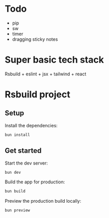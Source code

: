 # Todo

- pip
- sw
- timer
- dragging sticky notes

# Super basic tech stack

Rsbuild + eslint + jsx + tailwind + react

# Rsbuild project

## Setup

Install the dependencies:

```bash
bun install
```

## Get started

Start the dev server:

```bash
bun dev
```

Build the app for production:

```bash
bun build
```

Preview the production build locally:

```bash
bun preview
```
